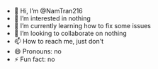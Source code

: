 - 👋 Hi, I’m @NamTran216
- 👀 I’m interested in nothing
- 🌱 I’m currently learning how to fix some issues
- 💞️ I’m looking to collaborate on nothing
- 📫 How to reach me, just don't
- 😄 Pronouns: no
- ⚡ Fun fact: no

<!---
NamTran216/NamTran216 is a ✨ special ✨ repository because its `README.md` (this file) appears on your GitHub profile.
You can click the Preview link to take a look at your changes.
--->

